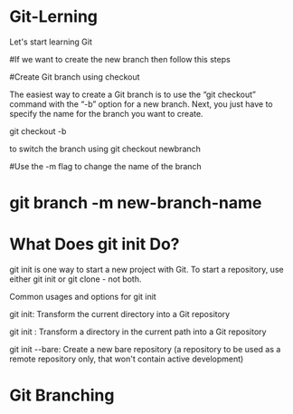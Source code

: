 # Git-Lerning
Let's start learning Git

#If we want to create the new branch then follow this steps

#Create Git branch using checkout

The easiest way to create a Git branch is to use the “git checkout” command with the “-b” option for a new branch. Next, you just have to specify the name for the branch you want to create.

git checkout -b <branch-name>

to switch the branch using  git checkout newbranch

#Use the -m flag to change the name of the branch

 # git branch -m new-branch-name

# What Does git init Do?

git init is one way to start a new project with Git. To start a repository, use either git init or git clone - not both.

Common usages and options for git init

git init: Transform the current directory into a Git repository

git init <directory>: Transform a directory in the current path into a Git repository

git init --bare: Create a new bare repository (a repository to be used as a remote repository only, that won't contain active development)


# Git Branching 

